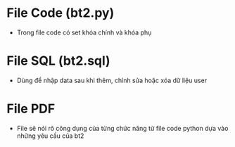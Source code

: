 # File Code (bt2.py)
- Trong file code có set khóa chính và khóa phụ
# File SQL (bt2.sql)
- Dùng để nhập data sau khi thêm, chỉnh sửa hoặc xóa dữ liệu user
# File PDF
- File sẽ nói rõ công dụng của từng chức năng từ file code python dựa vào những yêu cầu của bt2
